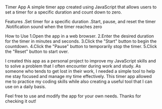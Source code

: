 Timer App
A simple timer app created using JavaScript that allows users to set a timer for a specific duration and count down to zero.

Features
.Set timer for a specific duration
.Start, pause, and reset the timer
.Notification sound when the timer reaches zero

How to Use
1.Open the app in a web browser.
2.Enter the desired duration for the timer in minutes and seconds.
3.Click the "Start" button to begin the countdown.
4.Click the "Pause" button to temporarily stop the timer.
5.Click the "Reset" button to start over.

I created this app as a personal project to improve my JavaScript skills and to solve a problem that I often encounter during work and study. As someone who tends to get lost in their work, I needed a simple tool to help me stay focused and manage my time effectively. This timer app allowed me to practice my coding skills while also creating a useful tool that I can use on a daily basis.

Feel free to use and modify the app for your own needs. Thanks for checking it out!
